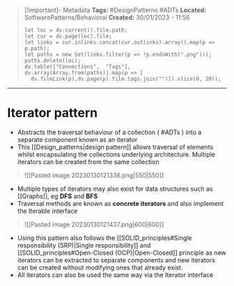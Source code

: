 > [!important]- Metadata
> **Tags:** #DesignPatterns #ADTs 
> **Located:** SoftwarePatterns/Behavioral
> **Created:** 30/01/2023 - 11:56
> ```dataviewjs
>let loc = dv.current().file.path;
>let cur = dv.page(loc).file;
>let links = cur.inlinks.concat(cur.outlinks).array().map(p => p.path);
>let paths = new Set(links.filter(p => !p.endsWith(".png")));
>paths.delete(loc);
>dv.table(["Connections",  "Tags"], dv.array(Array.from(paths)).map(p => [
>   dv.fileLink(p),dv.page(p).file.tags.join("")]).slice(0, 20));
> ```

___
# Iterator pattern
- Abstracts the traversal behaviour of a collection  ( #ADTs ) into a separate component known as an iterator
- This [[Design_patterns|design pattern]] allows traversal of elements whilst encapsulating the collections underlying architecture. Multiple iterators can be created from the same collection

> ![[Pasted image 20230130121336.png|550|550]]

- Multiple types of iterators may also exist for data structures such as [[Graphs]], eg **DFS** and **BFS**
- Traversal methods are known as **concrete iterators** and also implement the Iterable interface

> ![[Pasted image 20230130121437.png|600|600]]

- Using this pattern also follows the [[SOLID_principles#Single responsibility (SRP)|Single responsibility]] and [[SOLID_principles#Open-Closed (OCP)|Open-Closed]] principle as new iterators can be extracted to separate components and new iterators can be created without modifying ones that already exist. 
- All iterators can also be used the same way via the Iterator interface 